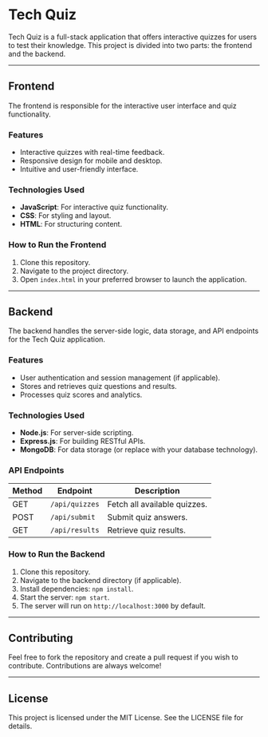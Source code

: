 # Tech Quiz

Tech Quiz is a full-stack application that offers interactive quizzes for users to test their knowledge. This project is divided into two parts: the frontend and the backend.

---

## Frontend

The frontend is responsible for the interactive user interface and quiz functionality.

### Features
- Interactive quizzes with real-time feedback.
- Responsive design for mobile and desktop.
- Intuitive and user-friendly interface.

### Technologies Used
- **JavaScript**: For interactive quiz functionality.
- **CSS**: For styling and layout.
- **HTML**: For structuring content.

### How to Run the Frontend
1. Clone this repository.
2. Navigate to the project directory.
3. Open `index.html` in your preferred browser to launch the application.

---

## Backend

The backend handles the server-side logic, data storage, and API endpoints for the Tech Quiz application.

### Features
- User authentication and session management (if applicable).
- Stores and retrieves quiz questions and results.
- Processes quiz scores and analytics.

### Technologies Used
- **Node.js**: For server-side scripting.
- **Express.js**: For building RESTful APIs.
- **MongoDB**: For data storage (or replace with your database technology).

### API Endpoints
| Method | Endpoint        | Description                     |
|--------|-----------------|---------------------------------|
| GET    | `/api/quizzes`  | Fetch all available quizzes.   |
| POST   | `/api/submit`   | Submit quiz answers.           |
| GET    | `/api/results`  | Retrieve quiz results.         |

### How to Run the Backend
1. Clone this repository.
2. Navigate to the backend directory (if applicable).
3. Install dependencies: `npm install`.
4. Start the server: `npm start`.
5. The server will run on `http://localhost:3000` by default.

---

## Contributing

Feel free to fork the repository and create a pull request if you wish to contribute. Contributions are always welcome!

---

## License

This project is licensed under the MIT License. See the LICENSE file for details.
